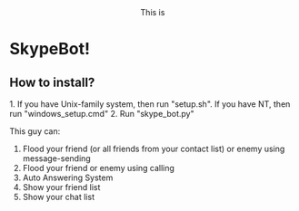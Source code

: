 <center>This is</center><h1>SkypeBot!</h1>

<h2>How to install?</h2>
  1. If you have Unix-family system, then run "setup.sh". If you have NT, then run "windows_setup.cmd"
  2. Run "skype_bot.py"

This guy can:
  1. Flood your friend (or all friends from your contact list) or enemy using message-sending
  2. Flood your friend or enemy using calling
  3. Auto Answering System
  4. Show your friend list
  5. Show your chat list
